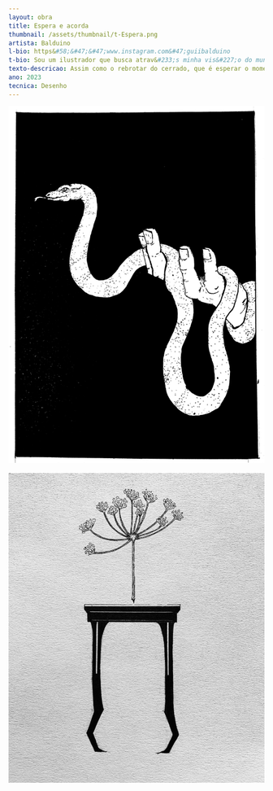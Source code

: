 ```yaml
---
layout: obra
title: Espera e acorda
thumbnail: /assets/thumbnail/t-Espera.png
artista: Balduino 
l-bio: https&#58;&#47;&#47;www.instagram.com&#47;guiibalduino
t-bio: Sou um ilustrador que busca atrav&#233;s minha vis&#227;o do mundo a reinterpreta&#231;&#227;o da realidade apresentando o resultado da soma das refer&#234;ncias em minha volta e a reconstru&#231;&#227;o em minha mente de uma nova vis&#227;o minha e do todo. Objeto principal  para isso &#233; a trav&#233;s das canetas a base de nanquim que me ajudam a realizar um jogo de transformas as cores das refer&#234;ncia em um jogo entre o branco e o preto &#40;papel e nanquim&#41;.
texto-descricao: Assim como o rebrotar do cerrado, que é esperar o momento das primeiras chuvas para renascer, os desenhos trazem uma espera para renascer e se iluminar com força para existir, em um círculo de vida em mutação, representando a persistência por meio das plantas, objetos e animais.
ano: 2023
tecnica: Desenho 
---
```


<img src="/assets/obras/Espera/1.jpeg" alt="Seres Retirantes" class="img-fluid d-block">
<br><br>
<img src="/assets/obras/Espera/2.jpeg" alt="Seres Retirantes" class="img-fluid d-block">
<br><br>